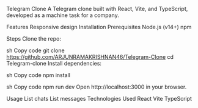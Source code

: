 Telegram Clone
A Telegram clone built with React, Vite, and TypeScript, developed as a machine task for a company.

Features
Responsive design
Installation
Prerequisites
Node.js (v14+)
npm

Steps
Clone the repo:

sh
Copy code
git clone https://github.com/ARJUNRAMAKRISHNAN46/Telegram-Clone
cd Telegram-clone
Install dependencies:

sh
Copy code
npm install


sh
Copy code
npm run dev
Open http://localhost:3000 in your browser.

Usage
List chats
List messages
Technologies Used
React
Vite
TypeScript
